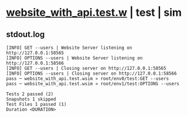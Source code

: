 # [website_with_api.test.w](../../../../../examples/tests/valid/website_with_api.test.w) | test | sim

## stdout.log
```log
[INFO] GET --users | Website Server listening on http://127.0.0.1:58565
[INFO] OPTIONS --users | Website Server listening on http://127.0.0.1:58566
[INFO] GET --users | Closing server on http://127.0.0.1:58565
[INFO] OPTIONS --users | Closing server on http://127.0.0.1:58566
pass ─ website_with_api.test.wsim » root/env0/test:GET --users    
pass ─ website_with_api.test.wsim » root/env1/test:OPTIONS --users

Tests 2 passed (2)
Snapshots 1 skipped
Test Files 1 passed (1)
Duration <DURATION>
```

